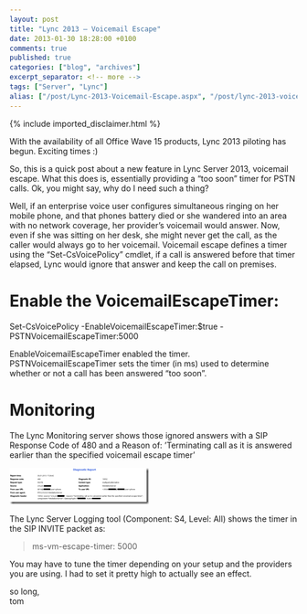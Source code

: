 ```yaml
---
layout: post
title: "Lync 2013 – Voicemail Escape"
date: 2013-01-30 18:28:00 +0100
comments: true
published: true
categories: ["blog", "archives"]
excerpt_separator: <!-- more -->
tags: ["Server", "Lync"]
alias: ["/post/Lync-2013-Voicemail-Escape.aspx", "/post/lync-2013-voicemail-escape.aspx"]
---
```

<!-- more -->
{% include imported_disclaimer.html %}
<p>With the availability of all Office Wave 15 products, Lync 2013 piloting has begun. Exciting times :)</p>
<p>So, this is a quick post about a new feature in Lync Server 2013, voicemail escape. What this does is, essentially providing a &ldquo;too soon&rdquo; timer for PSTN calls. Ok, you might say, why do I need such a thing?</p>
<p>Well, if an enterprise voice user configures simultaneous ringing on her mobile phone, and that phones battery died or she wandered into an area with no network coverage, her provider&rsquo;s voicemail would answer. Now, even if she was sitting on her desk, she might never get the call, as the caller would always go to her voicemail. Voicemail escape defines a timer using the &ldquo;Set-CsVoicePolicy&rdquo; cmdlet, if a call is answered before that timer elapsed, Lync would ignore that answer and keep the call on premises.</p>
<h1>Enable the VoicemailEscapeTimer:</h1>
<p>Set-CsVoicePolicy -EnableVoicemailEscapeTimer:$true -PSTNVoicemailEscapeTimer:5000</p>
<p>EnableVoicemailEscapeTimer enabled the timer. <br />PSTNVoicemailEscapeTimer sets the timer (in ms) used to determine whether or not a call has been answered &ldquo;too soon&rdquo;.</p>
<h1>Monitoring</h1>
<p>The Lync Monitoring server shows those ignored answers with a SIP Response Code of 480 and a Reason of: &rsquo;Terminating call as it is answered earlier than the specified voicemail escape timer&rsquo;</p>
<p><a href="/assets/image_484.png"><img style="display: inline; border-width: 0px;" title="image" src="/assets/image_thumb_482.png" alt="image" width="244" height="64" border="0" /></a></p>
<p>The Lync Server Logging tool (Component: S4, Level: All) shows the timer in the SIP INVITE packet as:</p>
<blockquote>
<p>ms-vm-escape-timer: 5000</p>
</blockquote>
<p>You may have to tune the timer depending on your setup and the providers you are using. I had to set it pretty high to actually see an effect.</p>
<p>so long, <br />tom</p>
